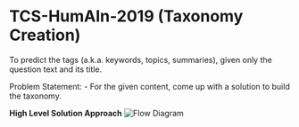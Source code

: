 # TCS-HumAIn-2019 (Taxonomy Creation)
To predict the tags (a.k.a. keywords, topics, summaries), given only the
question text and its title.

Problem Statement: - For the given content, come up 
with a solution to build the taxonomy. 

**High Level Solution Approach**
![Flow Diagram](https://user-images.githubusercontent.com/40590709/63788791-b46b4000-c913-11e9-81e0-a15f3b101667.jpg)

